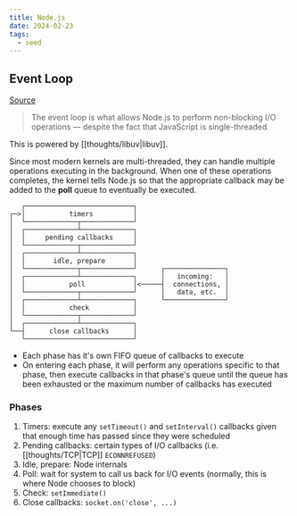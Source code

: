 ```yaml
---
title: Node.js
date: 2024-02-23
tags:
  - seed
---
```

## Event Loop
[Source](https://nodejs.org/en/learn/asynchronous-work/event-loop-timers-and-nexttick)

> The event loop is what allows Node.js to perform non-blocking I/O operations — despite the fact that JavaScript is single-threaded

This is powered by [[thoughts/libuv|libuv]].

Since most modern kernels are multi-threaded, they can handle multiple operations executing in the background. When one of these operations completes, the kernel tells Node.js so that the appropriate callback may be added to the **poll** queue to eventually be executed.

```plaintext
   ┌───────────────────────────┐
┌─>│           timers          │
│  └─────────────┬─────────────┘
│  ┌─────────────┴─────────────┐
│  │     pending callbacks     │
│  └─────────────┬─────────────┘
│  ┌─────────────┴─────────────┐
│  │       idle, prepare       │
│  └─────────────┬─────────────┘      ┌───────────────┐
│  ┌─────────────┴─────────────┐      │   incoming:   │
│  │           poll            │<─────┤  connections, │
│  └─────────────┬─────────────┘      │   data, etc.  │
│  ┌─────────────┴─────────────┐      └───────────────┘
│  │           check           │
│  └─────────────┬─────────────┘
│  ┌─────────────┴─────────────┐
└──┤      close callbacks      │
   └───────────────────────────┘
```

- Each phase has it's own FIFO queue of callbacks to execute
- On entering each phase, it will perform any operations specific to that phase, then execute callbacks in that phase's queue until the queue has been exhausted or the maximum number of callbacks has executed

### Phases
1. Timers: execute any `setTimeout()` and `setInterval()` callbacks given that enough time has passed since they were scheduled
2. Pending callbacks: certain types of I/O callbacks (i.e. [[thoughts/TCP|TCP]] `ECONNREFUSED`)
3. Idle, prepare: Node internals
4. Poll: wait for system to call us back for I/O events (normally, this is where Node chooses to block)
5. Check: `setImmediate()`
6. Close callbacks: `socket.on('close', ...)`
